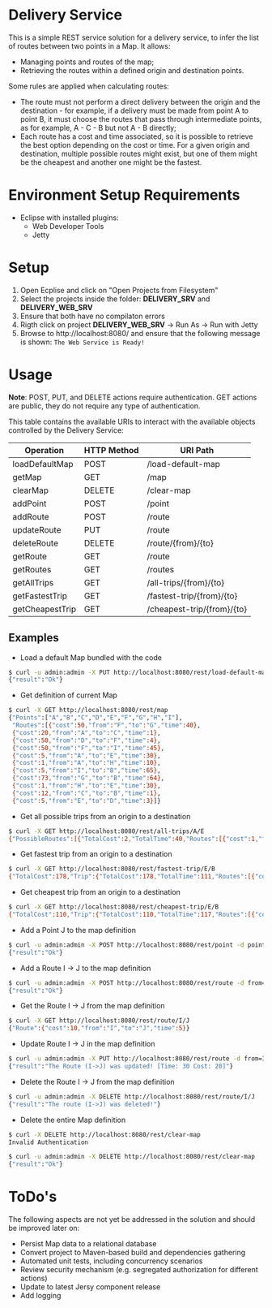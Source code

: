 # Delivery Service
This is a simple REST service solution for a delivery service, to infer the list of routes between two points in a Map.
It allows:
* Managing points and routes of the map;
* Retrieving the routes within a defined origin and destination points.

Some rules are applied when calculating routes:
* The route must not perform a direct delivery between the origin and the destination - for example, if a
delivery must be made from point A to point B, it must choose the routes that pass through intermediate
points, as for example, A - C - B but not A - B directly;
* Each route has a cost and time associated, so it is possible to retrieve the best option depending on the cost
or time. For a given origin and destination, multiple possible routes might exist, but one of them might be the cheapest and another one might be the fastest.


# Environment Setup Requirements
 * Eclipse with installed plugins:
   * Web Developer Tools
   * Jetty

# Setup
 1. Open Ecplise and click on "Open Projects from Filesystem"
 2. Select the projects inside the folder: **DELIVERY_SRV** and **DELIVERY_WEB_SRV**
 3. Ensure that both have no compilaton errors
 4. Rigth click on project **DELIVERY_WEB_SRV** -> Run As -> Run with Jetty
 5. Browse to http://localhost:8080/ and ensure that the following message is shown:
    `The Web Service is Ready!`


# Usage
**Note**: POST, PUT, and DELETE actions require authentication. GET actions are public, they do not require any type of authentication.

This table contains the available URIs to interact with the available objects controlled by the Delivery Service:

|Operation       |HTTP Method |URI Path                  |
|----------------|------------|--------------------------|
|loadDefaultMap  |POST        |/load-default-map         |
|getMap          |GET         |/map                      |
|clearMap        |DELETE      |/clear-map                |
|addPoint        |POST        |/point                    |
|addRoute        |POST        |/route                    |
|updateRoute     |PUT         |/route                    |
|deleteRoute     |DELETE      |/route/{from}/{to}        |
|getRoute        |GET         |/route                    |
|getRoutes       |GET         |/routes                   |
|getAllTrips     |GET         |/all-trips/{from}/{to}    |
|getFastestTrip  |GET         |/fastest-trip/{from}/{to} |
|getCheapestTrip |GET         |/cheapest-trip/{from}/{to}|

## Examples
* Load a default Map bundled with the code
```sh
$ curl -u admin:admin -X PUT http://localhost:8080/rest/load-default-map
{"result":"Ok"}
```

* Get definition of current Map
```sh
$ curl -X GET http://localhost:8080/rest/map
{"Points":["A","B","C","D","E","F","G","H","I"],
 "Routes":[{"cost":50,"from":"F","to":"G","time":40},
 {"cost":20,"from":"A","to":"C","time":1},
 {"cost":50,"from":"D","to":"F","time":4},
 {"cost":50,"from":"F","to":"I","time":45},
 {"cost":5,"from":"A","to":"E","time":30},
 {"cost":1,"from":"A","to":"H","time":10},
 {"cost":5,"from":"I","to":"B","time":65},
 {"cost":73,"from":"G","to":"B","time":64},
 {"cost":1,"from":"H","to":"E","time":30},
 {"cost":12,"from":"C","to":"B","time":1},
 {"cost":5,"from":"E","to":"D","time":3}]}
```

* Get all possible trips from an origin to a destination
```sh
$ curl -X GET http://localhost:8080/rest/all-trips/A/E
{"PossibleRoutes":[{"TotalCost":2,"TotalTime":40,"Routes":[{"cost":1,"from":"A","to":"H","time":10},{"cost":1,"from":"H","to":"E","time":30}]}],"MinCost":2,"MinTime":40}
```

* Get fastest trip from an origin to a destination
```sh
$ curl -X GET http://localhost:8080/rest/fastest-trip/E/B
{"TotalCost":178,"Trip":{"TotalCost":178,"TotalTime":111,"Routes":[{"cost":5,"from":"E","to":"D","time":3},{"cost":50,"from":"D","to":"F","time":4},{"cost":50,"from":"F","to":"G","time":40},{"cost":73,"from":"G","to":"B","time":64}]},"TotalTime":111}
```

* Get cheapest trip from an origin to a destination
```sh
$ curl -X GET http://localhost:8080/rest/cheapest-trip/E/B
{"TotalCost":110,"Trip":{"TotalCost":110,"TotalTime":117,"Routes":[{"cost":5,"from":"E","to":"D","time":3},{"cost":50,"from":"D","to":"F","time":4},{"cost":50,"from":"F","to":"I","time":45},{"cost":5,"from":"I","to":"B","time":65}]},"TotalTime":117}
```

* Add a Point J to the map definition
```sh
$ curl -u admin:admin -X POST http://localhost:8080/rest/point -d point-name=J
{"result":"Ok"}
```

* Add a Route I -> J to the map definition
```sh
$ curl -u admin:admin -X POST http://localhost:8080/rest/route -d from=I -d to=J -d time=5 -d cost=10
{"result":"Ok"}
```

* Get the Route I -> J from the map definition
```sh
$ curl -X GET http://localhost:8080/rest/route/I/J
{"Route":{"cost":10,"from":"I","to":"J","time":5}}
```

* Update Route I -> J in the map definition
```sh
$ curl -u admin:admin -X PUT http://localhost:8080/rest/route -d from=I -d to=J -d time=30 -d cost=20
{"result":"The Route (I->J) was updated! [Time: 30 Cost: 20]"}
```

* Delete the Route I -> J from the map definition
```sh
$ curl -u admin:admin -X DELETE http://localhost:8080/rest/route/I/J
{"result":"The route (I->J) was deleted!"}
```

* Delete the entire Map definition
```sh
$ curl -X DELETE http://localhost:8080/rest/clear-map
Invalid Authentication
```
```sh
$ curl -u admin:admin -X DELETE http://localhost:8080/rest/clear-map
{"result":"Ok"}
```


# ToDo's
The following aspects are not yet be addressed in the solution and should be improved later on:
* Persist Map data to a relational database
* Convert project to Maven-based build and dependencies gathering
* Automated unit tests, including concurrency scenarios
* Review security mechanism (e.g. segregated authorization for different actions)
* Update to latest Jersy component release
* Add logging
